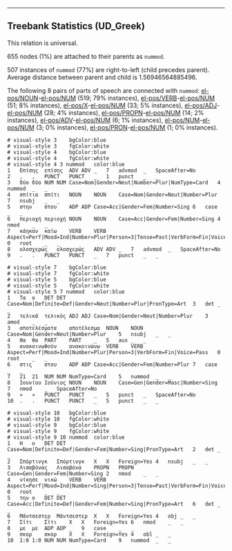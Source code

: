 

--------------------------------------------------------------------------------

## Treebank Statistics (UD_Greek)

This relation is universal.

655 nodes (1%) are attached to their parents as `nummod`.

507 instances of `nummod` (77%) are right-to-left (child precedes parent).
Average distance between parent and child is 1.56946564885496.

The following 8 pairs of parts of speech are connected with `nummod`: [el-pos/NOUN]()-[el-pos/NUM]() (519; 79% instances), [el-pos/VERB]()-[el-pos/NUM]() (51; 8% instances), [el-pos/X]()-[el-pos/NUM]() (33; 5% instances), [el-pos/ADJ]()-[el-pos/NUM]() (28; 4% instances), [el-pos/PROPN]()-[el-pos/NUM]() (14; 2% instances), [el-pos/ADV]()-[el-pos/NUM]() (6; 1% instances), [el-pos/NUM]()-[el-pos/NUM]() (3; 0% instances), [el-pos/PRON]()-[el-pos/NUM]() (1; 0% instances).


~~~ conllu
# visual-style 3	bgColor:blue
# visual-style 3	fgColor:white
# visual-style 4	bgColor:blue
# visual-style 4	fgColor:white
# visual-style 4 3 nummod	color:blue
1	Επίσης	επίσης	ADV	ADV	_	7	advmod	_	SpaceAfter=No
2	,	,	PUNCT	PUNCT	_	1	punct	_	_
3	δύο	δύο	NUM	NUM	Case=Nom|Gender=Neut|Number=Plur|NumType=Card	4	nummod	_	_
4	σπίτια	σπίτι	NOUN	NOUN	Case=Nom|Gender=Neut|Number=Plur	7	nsubj	_	_
5	στην	στου	ADP	ADP	Case=Acc|Gender=Fem|Number=Sing	6	case	_	_
6	περιοχή	περιοχή	NOUN	NOUN	Case=Acc|Gender=Fem|Number=Sing	4	nmod	_	_
7	κάηκαν	καίω	VERB	VERB	Aspect=Perf|Mood=Ind|Number=Plur|Person=3|Tense=Past|VerbForm=Fin|Voice=Pass	0	root	_	_
8	ολοσχερώς	ολοσχερώς	ADV	ADV	_	7	advmod	_	SpaceAfter=No
9	.	.	PUNCT	PUNCT	_	7	punct	_	_

~~~


~~~ conllu
# visual-style 7	bgColor:blue
# visual-style 7	fgColor:white
# visual-style 5	bgColor:blue
# visual-style 5	fgColor:white
# visual-style 5 7 nummod	color:blue
1	Τα	ο	DET	DET	Case=Nom|Definite=Def|Gender=Neut|Number=Plur|PronType=Art	3	det	_	_
2	τελικά	τελικός	ADJ	ADJ	Case=Nom|Gender=Neut|Number=Plur	3	amod	_	_
3	αποτελέσματα	αποτέλεσμα	NOUN	NOUN	Case=Nom|Gender=Neut|Number=Plur	5	nsubj	_	_
4	θα	θα	PART	PART	_	5	aux	_	_
5	ανακοινωθούν	ανακοινώνω	VERB	VERB	Aspect=Perf|Mood=Ind|Number=Plur|Person=3|VerbForm=Fin|Voice=Pass	0	root	_	_
6	στις	στου	ADP	ADP	Case=Acc|Gender=Fem|Number=Plur	7	case	_	_
7	21	21	NUM	NUM	NumType=Card	5	nummod	_	_
8	Ιουνίου	Ιούνιος	NOUN	NOUN	Case=Gen|Gender=Masc|Number=Sing	7	nmod	_	SpaceAfter=No
9	»	»	PUNCT	PUNCT	_	5	punct	_	SpaceAfter=No
10	.	.	PUNCT	PUNCT	_	5	punct	_	_

~~~


~~~ conllu
# visual-style 10	bgColor:blue
# visual-style 10	fgColor:white
# visual-style 9	bgColor:blue
# visual-style 9	fgColor:white
# visual-style 9 10 nummod	color:blue
1	Η	ο	DET	DET	Case=Nom|Definite=Def|Gender=Fem|Number=Sing|PronType=Art	2	det	_	_
2	Σπόρτινγκ	Σπόρτινγκ	X	X	Foreign=Yes	4	nsubj	_	_
3	Λισαβόνας	Λισαβόνα	PROPN	PROPN	Case=Gen|Gender=Fem|Number=Sing	2	nmod	_	_
4	νίκησε	νικώ	VERB	VERB	Aspect=Perf|Mood=Ind|Number=Sing|Person=3|Tense=Past|VerbForm=Fin|Voice=Act	0	root	_	_
5	την	ο	DET	DET	Case=Acc|Definite=Def|Gender=Fem|Number=Sing|PronType=Art	6	det	_	_
6	Μάντσεστερ	Μάντσεστερ	X	X	Foreign=Yes	4	obj	_	_
7	Σίτι	Σίτι	X	X	Foreign=Yes	6	nmod	_	_
8	με	με	ADP	ADP	_	9	case	_	_
9	σκορ	σκορ	X	X	Foreign=Yes	4	obl	_	_
10	1:0	1:0	NUM	NUM	NumType=Card	9	nummod	_	_

~~~



